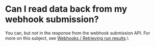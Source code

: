 # Can I read data back from my webhook submission?

You can, but _not_ in the response from the webhook submission API. For more on this subject, see [Webhooks / Retrieving run results](../platform/webhooks.md#retrieving-run-results).\
